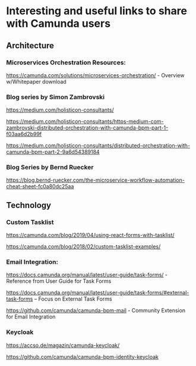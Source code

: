 # Interesting and useful links to share with Camunda users

## Architecture
### Microservices Orchestration Resources:
https://camunda.com/solutions/microservices-orchestration/ - Overview w/Whitepaper download

### Blog series by Simon Zambrovski
https://medium.com/holisticon-consultants/

https://medium.com/holisticon-consultants/https-medium-com-zambrovski-distributed-orchestration-with-camunda-bpm-part-1-f03aa6d2b99f

https://medium.com/holisticon-consultants/distributed-orchestration-with-camunda-bpm-part-2-9a6d54389184

### Blog Series by Bernd Ruecker
https://blog.bernd-ruecker.com/the-microservice-workflow-automation-cheat-sheet-fc0a80dc25aa



## Technology

### Custom Tasklist
https://camunda.com/blog/2019/04/using-react-forms-with-tasklist/

https://camunda.com/blog/2018/02/custom-tasklist-examples/


### Email Integration:
https://docs.camunda.org/manual/latest/user-guide/task-forms/ - Reference from User Guide for Task Forms

https://docs.camunda.org/manual/latest/user-guide/task-forms/#external-task-forms – Focus on External Task Forms

https://github.com/camunda/camunda-bpm-mail - Community Extension for Email Integration

### Keycloak
https://accso.de/magazin/camunda-keycloak/

https://github.com/camunda/camunda-bpm-identity-keycloak

